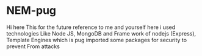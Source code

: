 # NEM-pug
Hi here This for the future reference to me and yourself  here i used technologies Like Node JS, MongoDB and Frame work of nodejs (Express), Template Engines which is pug
imported some packages for security to prevent From attacks
